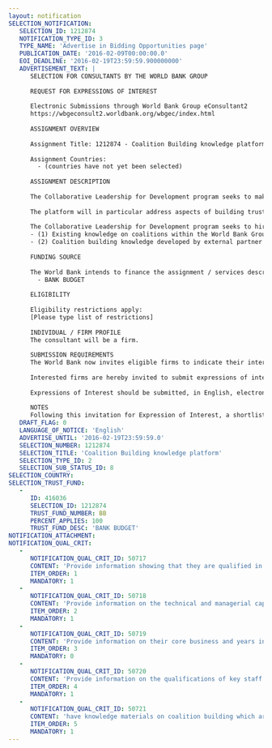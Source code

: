 ```yaml
---
layout: notification
SELECTION_NOTIFICATION: 
   SELECTION_ID: 1212874
   NOTIFICATION_TYPE_ID: 3
   TYPE_NAME: 'Advertise in Bidding Opportunities page'
   PUBLICATION_DATE: '2016-02-09T00:00:00.0'
   EOI_DEADLINE: '2016-02-19T23:59:59.900000000'
   ADVERTISEMENT_TEXT: |
      SELECTION FOR CONSULTANTS BY THE WORLD BANK GROUP
      
      REQUEST FOR EXPRESSIONS OF INTEREST
      
      Electronic Submissions through World Bank Group eConsultant2
      https://wbgeconsult2.worldbank.org/wbgec/index.html
      
      ASSIGNMENT OVERVIEW
      
      Assignment Title: 1212874 - Coalition Building knowledge platform
      
      Assignment Countries:
        - (countries have not yet been selected)
      
      ASSIGNMENT DESCRIPTION
      
      The Collaborative Leadership for Development program seeks to make accessible to World Bank staff and country clients a set of tools to help them in the coalition building process and strengthen their capacity to engage effectively.  The intention is to bring together practical tools on coalition building for reforms so that new knowledge can be generated and shared among the larger development community. 
      
      The platform will in particular address aspects of building trust, social capital, shifting power balances and mobilizing stakeholders through coalitions to move reforms. 
      
      The Collaborative Leadership for Development program seeks to hire a consulting firm to develop a coalition building platform which will be built upon two main sources of information:
      -	(1) Existing knowledge on coalitions within the World Bank Group (WBG);
      -	(2) Coalition building knowledge developed by external partner organizations of the WBG;
      
      FUNDING SOURCE
      
      The World Bank intends to finance the assignment / services described below under the following trust fund(s):
        - BANK BUDGET
      
      ELIGIBILITY
      
      Eligibility restrictions apply:
      [Please type list of restrictions]
      
      INDIVIDUAL / FIRM PROFILE
      The consultant will be a firm. 
      
      SUBMISSION REQUIREMENTS
      The World Bank now invites eligible firms to indicate their interest in providing the services.  Interested firms must provide information indicating that they are qualified to perform the services (brochures, description of similar assignments, experience in similar conditions, availability of appropriate skills among staff, etc. for firms; CV and cover letter for individuals).  Please note that the total size of all attachments should be less than 5MB.  Consultants may associate to enhance their qualifications.
      
      Interested firms are hereby invited to submit expressions of interest.
      
      Expressions of Interest should be submitted, in English, electronically through World Bank Group eTendering (https://wbgeconsult2.worldbank.org/wbgec/index.html)
      
      NOTES
      Following this invitation for Expression of Interest, a shortlist of qualified firms will be formally invited to submit proposals.  Shortlisting and selection will be subject to the availability of funding.
   DRAFT_FLAG: 0
   LANGUAGE_OF_NOTICE: 'English'
   ADVERTISE_UNTIL: '2016-02-19T23:59:59.0'
   SELECTION_NUMBER: 1212874
   SELECTION_TITLE: 'Coalition Building knowledge platform'
   SELECTION_TYPE_ID: 2
   SELECTION_SUB_STATUS_ID: 8
SELECTION_COUNTRY: 
SELECTION_TRUST_FUND: 
   - 
      ID: 416036
      SELECTION_ID: 1212874
      TRUST_FUND_NUMBER: BB
      PERCENT_APPLIES: 100
      TRUST_FUND_DESC: 'BANK BUDGET'
NOTIFICATION_ATTACHMENT: 
NOTIFICATION_QUAL_CRIT: 
   - 
      NOTIFICATION_QUAL_CRIT_ID: 50717
      CONTENT: 'Provide information showing that they are qualified in the field of the assignment.'
      ITEM_ORDER: 1
      MANDATORY: 1
   - 
      NOTIFICATION_QUAL_CRIT_ID: 50718
      CONTENT: 'Provide information on the technical and managerial capabilities of the firm.'
      ITEM_ORDER: 2
      MANDATORY: 1
   - 
      NOTIFICATION_QUAL_CRIT_ID: 50719
      CONTENT: 'Provide information on their core business and years in business.'
      ITEM_ORDER: 3
      MANDATORY: 0
   - 
      NOTIFICATION_QUAL_CRIT_ID: 50720
      CONTENT: 'Provide information on the qualifications of key staff.'
      ITEM_ORDER: 4
      MANDATORY: 1
   - 
      NOTIFICATION_QUAL_CRIT_ID: 50721
      CONTENT: 'have knowledge materials on coalition building which are available to the public under the Creative Commons license.'
      ITEM_ORDER: 5
      MANDATORY: 1
---
```

